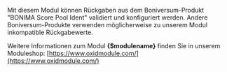 Mit diesem Modul können Rückgaben aus dem Boniversum-Produkt "BONIMA Score Pool Ident" validiert und konfiguriert werden. Andere Boniversum-Produkte verwenden möglicherweise zu unserem Modul inkompatible Rückgabewerte.

Weitere Informationen zum Modul **{$modulename}** finden Sie in unserem Moduleshop:
[https://www.oxidmodule.com/](https://www.oxidmodule.com/)
